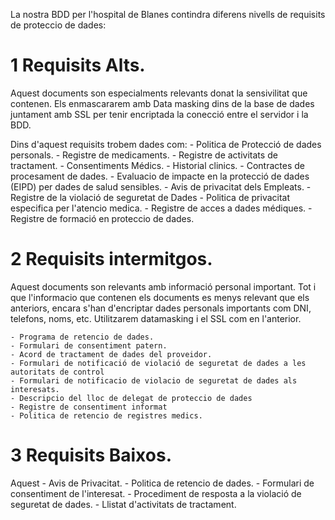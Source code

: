 La nostra BDD per l'hospital de Blanes contindra  diferens nivells de requisits de proteccio de dades:

# 1 Requisits Alts.

Aquest documents son especialments relevants donat la sensivilitat que contenen. Els enmascararem amb Data masking dins de la base de dades juntament amb SSL per tenir encriptada la conecció entre el servidor i la BDD.

Dins d'aquest requisits trobem dades com:
    - Politica de Protecció de dades personals.
    - Registre de medicaments.
    - Registre de activitats de tractament.
    - Consentiments Médics.
    - Historial clinics.
    - Contractes de procesament de dades.
    - Evaluacio de impacte en la protecció de dades (EIPD) per dades de salud sensibles.
    - Avis de privacitat dels Empleats.
    - Registre de la violació de seguretat de Dades
    - Politica de privacitat especifica per l'atencio medica.
    - Registre de acces a dades médiques.
    - Registre de formació en proteccio de dades.

# 2 Requisits intermitgos.

Aquest documents son relevants amb informació personal important. Tot i que l'informacio que contenen els documents es menys relevant que els anteriors, encara s'han d'encriptar dades personals importants com DNI, telefons, noms, etc. Utilitzarem datamasking i el SSL com en l'anterior.

    - Programa de retencio de dades.
    - Formulari de consentiment patern.
    - Acord de tractament de dades del proveidor.
    - Formulari de notificació de violació de seguretat de dades a les autoritats de control
    - Formulari de notificacio de violacio de seguretat de dades als interesats.
    - Descripcio del lloc de delegat de proteccio de dades
    - Registre de consentiment informat
    - Politica de retencio de registres medics.

# 3 Requisits Baixos.

Aquest 
    - Avis de Privacitat.
    - Politica de retencio de dades.
    - Formulari de consentiment de l'interesat.
    - Procediment de resposta a la violació de seguretat de dades.
    - Llistat d'activitats de tractament.

